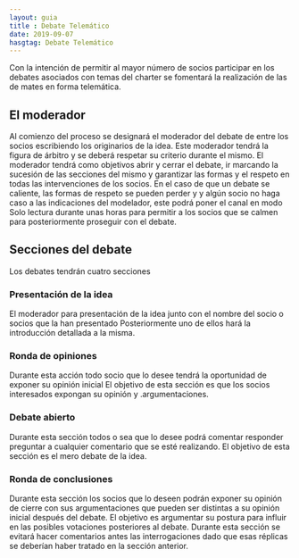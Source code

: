 ```yaml
---
layout: guia
title : Debate Telemático
date: 2019-09-07
hasgtag: Debate Telemático
---
```


Con la intención de permitir al mayor número de socios participar en los debates asociados con temas del charter se fomentará la realización de las de mates en forma telemática.

## El moderador

Al comienzo del proceso se designará el moderador del debate de entre los socios escribiendo los originarios de la idea. Este moderador tendrá la figura de árbitro y se deberá respetar su criterio durante el mismo.
El moderador tendrá como objetivos abrir y cerrar el debate, ir marcando la sucesión de las secciones del mismo y garantizar las formas y el respeto en todas las intervenciones de los socios.
En el caso de que un debate se caliente, las formas de respeto se pueden perder y y algún socio no haga caso a las indicaciones del modelador, este podrá poner el canal en modo Solo lectura durante unas horas para permitir a los socios que se calmen para posteriormente proseguir con el debate. 

## Secciones del debate

Los debates tendrán cuatro secciones

### Presentación de la idea

El moderador para presentación de la idea junto con el nombre del socio o socios que la han presentado 
Posteriormente uno de ellos hará la introducción detallada a la misma. 

### Ronda de opiniones

Durante esta acción todo socio que lo desee tendrá la oportunidad de exponer su opinión inicial
El objetivo de esta sección es que los socios interesados expongan su opinión y .argumentaciones.

### Debate abierto

Durante esta sección todos o sea que lo desee podrá comentar responder preguntar a cualquier comentario que se esté realizando.
El objetivo de esta sección es el mero debate de la idea.

### Ronda de conclusiones

Durante esta sección los socios que lo deseen podrán exponer su opinión de cierre con sus argumentaciones que pueden ser distintas a su opinión inicial después del debate.
El objetivo es argumentar su postura para influir en las posibles votaciones posteriores al debate.
Durante esta sección se evitará hacer comentarios antes las interrogaciones dado que esas réplicas se deberían haber tratado en la sección anterior.

